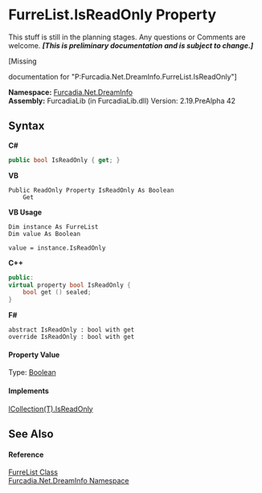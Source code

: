 # FurreList.IsReadOnly Property 
This stuff is still in the planning stages. Any questions or Comments are welcome. _**\[This is preliminary documentation and is subject to change.\]**_

\[Missing <summary> documentation for "P:Furcadia.Net.DreamInfo.FurreList.IsReadOnly"\]

**Namespace:**&nbsp;<a href="N_Furcadia_Net_DreamInfo">Furcadia.Net.DreamInfo</a><br />**Assembly:**&nbsp;FurcadiaLib (in FurcadiaLib.dll) Version: 2.19.PreAlpha 42

## Syntax

**C#**<br />
``` C#
public bool IsReadOnly { get; }
```

**VB**<br />
``` VB
Public ReadOnly Property IsReadOnly As Boolean
	Get
```

**VB Usage**<br />
``` VB Usage
Dim instance As FurreList
Dim value As Boolean

value = instance.IsReadOnly

```

**C++**<br />
``` C++
public:
virtual property bool IsReadOnly {
	bool get () sealed;
}
```

**F#**<br />
``` F#
abstract IsReadOnly : bool with get
override IsReadOnly : bool with get
```


#### Property Value
Type: <a href="http://msdn2.microsoft.com/en-us/library/a28wyd50" target="_blank">Boolean</a>

#### Implements
<a href="http://msdn2.microsoft.com/en-us/library/0cfatk9t" target="_blank">ICollection(T).IsReadOnly</a><br />

## See Also


#### Reference
<a href="T_Furcadia_Net_DreamInfo_FurreList">FurreList Class</a><br /><a href="N_Furcadia_Net_DreamInfo">Furcadia.Net.DreamInfo Namespace</a><br />